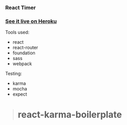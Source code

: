 ### React Timer

### [See it live on Heroku](http://stormy-everglades-90693.herokuapp.com/#/ "React Timer")

Tools used:

>
* react
* react-router
* foundation
* sass
* webpack
>

Testing:
>
* karma
* mocha
* expect
># react-karma-boilerplate
